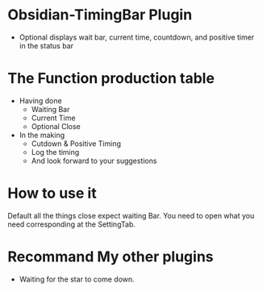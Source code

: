 # Obsidian-TimingBar Plugin

- Optional displays wait bar, current time, countdown, and positive timer in the status bar

# The Function production table

- Having done 
  - Waiting Bar
  - Current Time
  - Optional Close
- In the making
  - Cutdown & Positive Timing
  - Log the timing
  - And look forward to your suggestions  

# How to use it

Default all the things close expect waiting Bar. You need to open what you need corresponding at the SettingTab.

# Recommand My other plugins

- Waiting for the star to come down.